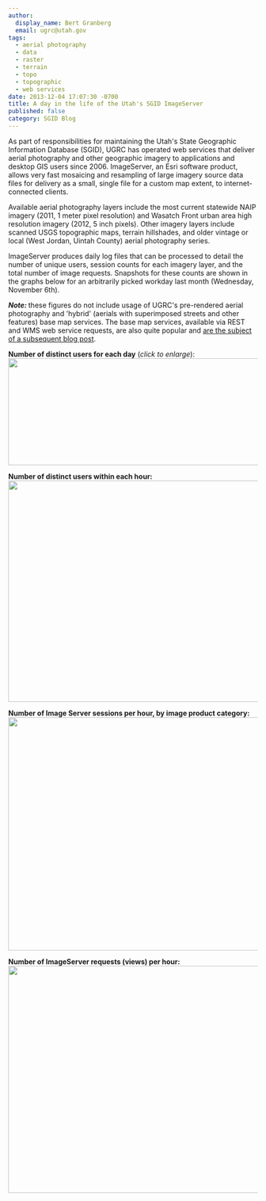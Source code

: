 ```yaml
---
author:
  display_name: Bert Granberg
  email: ugrc@utah.gov
tags:
  - aerial photography
  - data
  - raster
  - terrain
  - topo
  - topographic
  - web services
date: 2013-12-04 17:07:30 -0700
title: A day in the life of the Utah's SGID ImageServer
published: false
category: SGID Blog
---
```


<p>As part of responsibilities for maintaining the Utah's State Geographic Information Database (SGID), UGRC has operated web services that deliver aerial photography and other geographic imagery to applications and desktop GIS users since 2006. ImageServer, an Esri software product, allows very fast mosaicing and resampling of large imagery source data files for delivery as a small, single file  for a custom map extent, to internet-connected clients.</p>
<p>Available aerial photography layers include the most current statewide NAIP imagery (2011, 1 meter pixel resolution) and Wasatch Front urban area high resolution imagery (2012, 5 inch pixels). Other imagery layers include scanned USGS topographic maps, terrain hillshades, and older vintage or local (West Jordan, Uintah County) aerial photography series.</p>
<p>ImageServer produces daily log files that can be processed to detail the number of unique users, session counts for each imagery layer, and the total number of image requests. Snapshots for these counts are shown in the graphs below for an arbitrarily picked workday last month (Wednesday, November 6th).</p>
<p><strong><em>Note: </em></strong>these figures do not include usage of UGRC's pre-rendered aerial photography and 'hybrid' (aerials with superimposed streets and other features) base map services. The base map services, available via REST and WMS web service requests, are also quite popular and <a href="/blog/2014-01-14-a-day-in-the-life-of-utahs-arcgis-server-base-maps">are the subject of a subsequent blog post</a>.</p>
<p><strong>Number of distinct users for each day</strong> (<em>click to enlarge</em>):<br />
<a href="{% link images/UsersPerDay.png %}"><img src="{% link images/uniqueusersperday.png %}" alt="" title="UsersPerDay" width="600" height="216" class="aligncenter" /></a></p>
<p><strong>Number of distinct users within each hour:</strong><br />
<a href="{% link images/Users11062013.png %}"><img src="{% link images/Users11062013.png %}" alt="" title="Users11062013" width="585" height="447" class="aligncenter size-full wp-image-14200" /></a></p>
<p><strong>Number of Image Server sessions per hour, by image product category:</strong><br />
<a href="{% link images/sessions11062013.png %}"><img src="{% link images/sessions11062013.png %}" alt="" title="sessions11062013" width="695" height="471" class="aligncenter size-full wp-image-14201" /></a></p>
<p><strong>Number of ImageServer requests (views) per hour:</strong><br />
<a href="{% link images/Requests11062013.png %}"><img src="{% link images/Requests11062013.png %}" alt="" title="Requests11062013" width="567" height="459" class="aligncenter size-full wp-image-14202" /></a></p>
